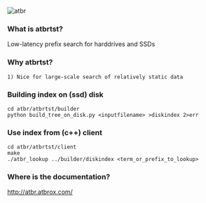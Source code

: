 ![atbr](https://s3.amazonaws.com/atbr/atbr_small.png)

### What is atbrtst?

Low-latency prefix search for harddrives and SSDs


### Why atbrtst?

    1) Nice for large-scale search of relatively static data

### Building index on (ssd) disk

    cd atbr/atbrtst/builder
    python build_tree_on_disk.py <inputfilename> >diskindex 2>err 
    
### Use index from (c++) client

    cd atbr/atbrtst/client
    make
    ./atbr_lookup ../builder/diskindex <term_or_prefix_to_lookup>

### Where is the documentation?

http://atbr.atbrox.com/



    






    
    

     

    



